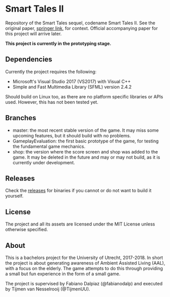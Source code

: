 # Smart Tales II
Repository of the Smart Tales sequel, codename Smart Tales II. See the original paper, [springer link](https://link.springer.com/content/pdf/10.1007/978-3-319-26005-1_13.pdf), for context. Official accompanying paper for this project will arrive later.

**This project is currently in the prototyping stage.**

## Dependencies
Currently the project requires the following:
- Microsoft's Visual Studio 2017 (VS2017) with Visual C++
- Simple and Fast Multimedia Library (SFML) version 2.4.2

Should build on Linux too, as there are no platform specific libraries or APIs used. However, this has not been tested yet.

## Branches
- master: the most recent stable version of the game. It may miss some upcoming features, but it should build with no problems.
- GameplayEvaluation: the first basic prototype of the game, for testing the fundamental game mechanics.
- shop: the version where the score screen and shop was added to the game. It may be deleted in the future and may or may not build, as it is currently under development.

## Releases
Check the [releases](https://github.com/TijmenUU/smarttalesii/releases) for binaries if you cannot or do not want to build it yourself.

## License
The project and all its assets are licensed under the MIT License unless otherwise specified.

## About
This is a bachelors project for the University of Utrecht, 2017-2018. In short the project is about generating awareness of Ambient Assisted Living (AAL), with a focus on the elderly. The game attempts to do this through providing a small but fun experience in the form of a small game.

The project is supervised by Fabiano Dalpiaz (@fabianodalp) and executed by Tijmen van Nesselrooij (@TijmenUU).
